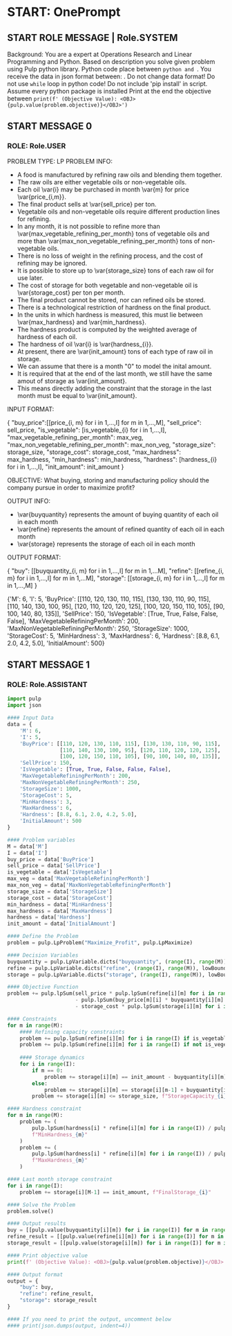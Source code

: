 # START: OnePrompt 
## START ROLE MESSAGE | Role.SYSTEM 
Background: You are a expert at Operations Research and Linear Programming and Python. Based on description you solve given problem using Pulp python library. Python code place between ```python and ```. You receive the data in json format between: <DATA></DATA>. Do not change data format! Do not use `while` loop in python code! Do not include 'pip install' in script. Assume every python package is installed Print at the end the objective between <OBJ></OBJ> `print(f' (Objective Value): <OBJ>{pulp.value(problem.objective)}</OBJ>')`  
## START MESSAGE 0 
### ROLE: Role.USER
<DESCRIPTION>
PROBLEM TYPE: LP
PROBLEM INFO:

- A food is manufactured by refining raw oils and blending them together. 
- The raw oils are either vegetable oils or non-vegetable oils. 
- Each oil \var{i} may be purchased in month \var{m} for price \var{price_{i,m}}.
- The final product sells at \var{sell_price} per ton.
- Vegetable oils and non-vegetable oils require different production lines for refining. 
- In any month, it is not possible to refine more than \var{max_vegetable_refining_per_month} tons of vegetable oils and more than \var{max_non_vegetable_refining_per_month} tons of non-vegetable oils. 
- There is no loss of weight in the refining process, and the cost of refining may be ignored.
- It is possible to store up to \var{storage_size} tons of each raw oil for use later. 
- The cost of storage for both vegetable and non-vegetable oil is \var{storage_cost} per ton per month.
- The final product cannot be stored, nor can refined oils be stored.
- There is a technological restriction of hardness on the final product. 
- In the units in which hardness is measured, this must lie between \var{max_hardness} and \var{min_hardness}.
- The hardness product is computed by the weighted average of hardness of each oil.
- The hardness of oil \var{i} is \var{hardness_{i}}.
- At present, there are \var{init_amount} tons of each type of raw oil in storage. 
- We can assume that there is a month "0" to model the inital amount.
- It is required that at the end of the last month, we still have the same amout of storage as \var{init_amount}.
- This means directly adding the constraint that the storage in the last month must be equal to \var{init_amount}.


INPUT FORMAT:

{
    "buy_price":[[price_{i, m} for i in 1,...,I] for m in 1,...,M],
    "sell_price": sell_price,
    "is_vegetable": [is_vegetable_{i} for i in 1,...,I],
    "max_vegetable_refining_per_month": max_veg,
    "max_non_vegetable_refining_per_month": max_non_veg,
    "storage_size": storage_size,
    "storage_cost": storage_cost,
    "max_hardness": max_hardness,
    "min_hardness": min_hardness,
    "hardness": [hardness_{i} for i in 1,...,I],
    "init_amount": init_amount
}


OBJECTIVE: What buying, storing and manufacturing policy should the company pursue in order to maximize profit?

OUTPUT INFO: 

- \var{buyquantity} represents the amount of buying quantity of each oil in each month
- \var{refine} represents the amount of refined quantity of each oil in each month
- \var{storage} represents the storage of each oil in each month
 
OUTPUT FORMAT: 

{
    "buy": [[buyquantity_{i, m} for i in 1,...,I] for m in 1,...M],
    "refine": [[refine_{i, m} for i in 1,...,I] for m in 1,...M],
    "storage": [[storage_{i, m} for i in 1,...,I] for m in 1,...,M]
} 

</DESCRIPTION>
<DATA>
{'M': 6, 'I': 5, 'BuyPrice': [[110, 120, 130, 110, 115], [130, 130, 110, 90, 115], [110, 140, 130, 100, 95], [120, 110, 120, 120, 125], [100, 120, 150, 110, 105], [90, 100, 140, 80, 135]], 'SellPrice': 150, 'IsVegetable': [True, True, False, False, False], 'MaxVegetableRefiningPerMonth': 200, 'MaxNonVegetableRefiningPerMonth': 250, 'StorageSize': 1000, 'StorageCost': 5, 'MinHardness': 3, 'MaxHardness': 6, 'Hardness': [8.8, 6.1, 2.0, 4.2, 5.0], 'InitialAmount': 500}</DATA>


## START MESSAGE 1 
### ROLE: Role.ASSISTANT
```python
import pulp
import json

#### Input Data
data = {
    'M': 6,
    'I': 5,
    'BuyPrice': [[110, 120, 130, 110, 115], [130, 130, 110, 90, 115],
                 [110, 140, 130, 100, 95], [120, 110, 120, 120, 125],
                 [100, 120, 150, 110, 105], [90, 100, 140, 80, 135]],
    'SellPrice': 150,
    'IsVegetable': [True, True, False, False, False],
    'MaxVegetableRefiningPerMonth': 200,
    'MaxNonVegetableRefiningPerMonth': 250,
    'StorageSize': 1000,
    'StorageCost': 5,
    'MinHardness': 3,
    'MaxHardness': 6,
    'Hardness': [8.8, 6.1, 2.0, 4.2, 5.0],
    'InitialAmount': 500
}

#### Problem variables
M = data['M']
I = data['I']
buy_price = data['BuyPrice']
sell_price = data['SellPrice']
is_vegetable = data['IsVegetable']
max_veg = data['MaxVegetableRefiningPerMonth']
max_non_veg = data['MaxNonVegetableRefiningPerMonth']
storage_size = data['StorageSize']
storage_cost = data['StorageCost']
min_hardness = data['MinHardness']
max_hardness = data['MaxHardness']
hardness = data['Hardness']
init_amount = data['InitialAmount']

#### Define the Problem
problem = pulp.LpProblem("Maximize_Profit", pulp.LpMaximize)

#### Decision Variables
buyquantity = pulp.LpVariable.dicts("buyquantity", (range(I), range(M)), lowBound=0, cat='Continuous')
refine = pulp.LpVariable.dicts("refine", (range(I), range(M)), lowBound=0, cat='Continuous')
storage = pulp.LpVariable.dicts("storage", (range(I), range(M)), lowBound=0, cat='Continuous')

#### Objective Function
problem += pulp.lpSum(sell_price * pulp.lpSum(refine[i][m] for i in range(I) for m in range(M))
                      - pulp.lpSum(buy_price[m][i] * buyquantity[i][m] for i in range(I) for m in range(M))
                      - storage_cost * pulp.lpSum(storage[i][m] for i in range(I) for m in range(M)))

#### Constraints
for m in range(M):
    #### Refining capacity constraints
    problem += pulp.lpSum(refine[i][m] for i in range(I) if is_vegetable[i]) <= max_veg, f"MaxVegRefine_{m}"
    problem += pulp.lpSum(refine[i][m] for i in range(I) if not is_vegetable[i]) <= max_non_veg, f"MaxNonVegRefine_{m}"
    
    #### Storage dynamics
    for i in range(I):
        if m == 0:
            problem += storage[i][m] == init_amount - buyquantity[i][m], f"InitialStorage_{i}_{m}"
        else:
            problem += storage[i][m] == storage[i][m-1] + buyquantity[i][m] - refine[i][m], f"StorageDynamics_{i}_{m}"
        problem += storage[i][m] <= storage_size, f"StorageCapacity_{i}_{m}"

#### Hardness constraint
for m in range(M):
    problem += (
        pulp.lpSum(hardness[i] * refine[i][m] for i in range(I)) / pulp.lpSum(refine[i][m] for i in range(I)) >= min_hardness,
        f"MinHardness_{m}"
    )
    problem += (
        pulp.lpSum(hardness[i] * refine[i][m] for i in range(I)) / pulp.lpSum(refine[i][m] for i in range(I)) <= max_hardness,
        f"MaxHardness_{m}"
    )

#### Last month storage constraint
for i in range(I):
    problem += storage[i][M-1] == init_amount, f"FinalStorage_{i}"

#### Solve the Problem
problem.solve()

#### Output results
buy = [[pulp.value(buyquantity[i][m]) for i in range(I)] for m in range(M)]
refine_result = [[pulp.value(refine[i][m]) for i in range(I)] for m in range(M)]
storage_result = [[pulp.value(storage[i][m]) for i in range(I)] for m in range(M)]

#### Print objective value
print(f' (Objective Value): <OBJ>{pulp.value(problem.objective)}</OBJ>')

#### Output format
output = {
    "buy": buy,
    "refine": refine_result,
    "storage": storage_result
}

#### If you need to print the output, uncomment below
#### print(json.dumps(output, indent=4))
```

